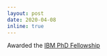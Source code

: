 ```yaml
---
layout: post
date: 2020-04-08
inline: true
---
```


Awarded the [IBM PhD Fellowship](https://www.research.ibm.com/university/awards/fellowships-awardees.html)

